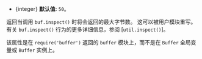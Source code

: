 <!-- YAML
added: v0.5.4
-->

* {integer} **默认值:** `50`。

返回当调用 `buf.inspect()` 时将会返回的最大字节数。 
这可以被用户模块重写。 
有关 `buf.inspect()` 行为的更多详细信息，参阅 [`util.inspect()`]。

该属性是在 `require('buffer')` 返回的 `buffer` 模块上，而不是在 `Buffer` 全局变量或 `Buffer` 实例上。

